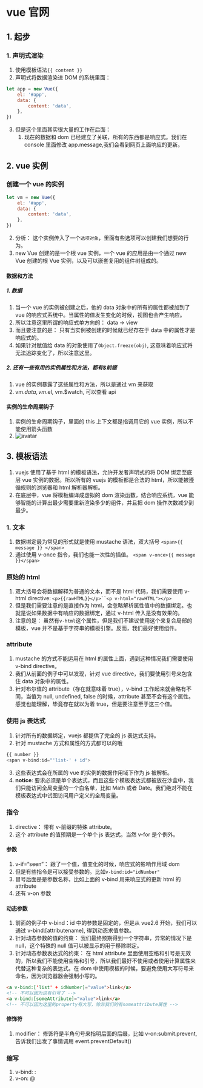 # vue 官网

## 1. 起步

### 1. 声明式渲染

1. 使用模板语法`{{ content }}`
2. 声明式将数据渲染进 DOM 的系统里面：

```js
let app = new Vue({
    el: '#app',
    data: {
        content: 'data',
    },
})
```

3. 但是这个里面其实很大量的工作在后面：
    1. 现在的数据和 dom 已经建立了关联，所有的东西都是响应式。我们在 console 里面修改 app.message,我们会看到网页上面响应的更新。

## 2. vue 实例

### 创建一个 vue 的实例

```js
let vm = new Vue({
    el: '#app',
    data: {
        content: 'data',
    },
})
```

2. 分析： 这个实例传入了一个`选项对象`，里面有些选项可以创建我们想要的行为。
3. new Vue 创建的是一个根 vue 实例，一个 vue 的应用是由一个通过 new Vue 创建的根 Vue 实例，以及可以嵌套复用的组件树组成的。

#### 数据和方法

##### 1. 数据

1. 当一个 vue 的实例被创建之后，他的 data 对象中的所有的属性都被加到了 vue 的响应式系统中。当属性的值发生变化的时候，视图也会产生响应。
2. 所以注意这里所谓的响应式单方向的： data -> view
3. 而且要注意的是： 只有当实例被创建的时候就已经存在于 data 中的属性才是响应式的。
4. 如果针对赋值给 data 的对象使用了`Object.freeze(obj)`, 这意味着响应式将无法追踪变化了，所以注意这里。

##### 2. 还有一些有用的实例属性和方法，都有\$前缀

1. vue 的实例暴露了这些属性和方法，所以是通过 vm 来获取
2. vm.$data, vm.$el, vm.\$watch, 可以查看 api

#### 实例的生命周期钩子

1. 实例的生命周期钩子，里面的 this 上下文都是指调用它的 vue 实例，所以不能使用箭头函数
2. ![avatar](./lifecycle.png)

## 3. 模板语法

1. vuejs 使用了基于 html 的模板语法，允许开发者声明式的将 DOM 绑定至底层 vue 实例的数据。所以所有的 vuejs 的模板都是合法的 html，所以能被遵循规则的浏览器和 html 解析器解析。
2. 在底层中，vue 将模板编译成虚拟的 dom 渲染函数，结合响应系统，vue 能够智能的计算出最少需要重新渲染多少的组件，并且把 dom 操作次数减少到最少。

### 1. 文本

1. 数据绑定最为常见的形式就是使用 mustache 语法，双大括号
   `<span>{{ message }} </span>`
2. 通过使用 v-once 指令，我们也能一次性的插值。
   `<span v-once>{{ message }}</span>`

### 原始的 html

1. 双大括号会将数据解释为普通的文本，而不是 html 代码，我们需要使用 v-html directive:
   ` <p>{{rawHTML}}</p>``<p v-html="rawHTML"></p> `
2. 但是我们需要注意的是直接作为 html，会忽略解析属性值中的数据绑定。也就是说如果数据中有响应的数据绑定，通过 v-html 传入是没有效果的。
3. 注意的是： 虽然有`v-html`这个属性，但是我们不建议使用这个来复合局部的模板，vue 并不是基于字符串的模板引擎。反而，我们最好使用组件。

### attribute

1. mustache 的方式不能运用在 html 的属性上面，遇到这种情况我们需要使用 v-bind directive。
2. 我们从前面的例子中可以发现，针对 vue directive，我们要使用引号来包含住 data 对象中的属性。
3. 针对布尔值的 attribute（存在就意味着 true），v-bind 工作起来就会略有不同，当值为 null, undefined, false 的时候，attribute 甚至不会有这个属性。感觉也能理解，毕竟存在就以为着 true，但是要注意至于这三个值。

### 使用 js 表达式

1. 针对所有的数据绑定，vuejs 都提供了完全的 js 表达式支持。
2. 针对 mustache 方式和属性的方式都可以的哦

```js
{{ number }}
<span v-bind:id="'list-' + id">
```

3. 这些表达式会在所属的 vue 的实例的数据作用域下作为 js 被解析。
4. **notice**: 要求必须是单个表达式，而且这些个模板表达式都被放在沙盒中，我们只能访问全局变量的一个白名单，比如 Math 或者 Date。我们绝对不能在模板表达式中试图访问用户定义的全局变量。

### 指令

1. directive： 带有 v-前缀的特殊 attribute。
2. 这个 attribute 的值预期是一个单个 js 表达式。当然 v-for 是个例外。

#### 参数

1. v-if=“seen”： 跟了一个值，值变化的时候，响应式的影响作用域 dom
2. 但是有些指令是可以接受参数的。比如`v-bind:id="idNumber"`
3. 冒号后面是是参数名称，比如上面的 v-bind 用来响应式的更新 html 的 attribute
4. 还有 v-on 参数

#### 动态参数

1.  前面的例子中 v-bind：id 中的参数是固定的，但是从 vue2.6 开始，我们可以通过 v-bind:[attributename], 得到动态求值参数。
2.  针对动态参数的值的约束： 我们最终预期得到一个字符串，异常的情况下是 null，这个特殊的 null 值可以被显示的用于移除绑定。
3.  针对动态参数表达式的约束： 在 html attribute 里面使用空格和引号是无效的，所以我们不能使用空格和引号，所以我们最好不使用或者使用计算属性来代替这种复杂的表达式。在 dom 中使用模板的时候，要避免使用大写符号来命名，因为浏览器器会强制小写的。

```html
<a v-bind:['list' + idNumber]="value">link</a>
<!-- 不可以因为这有引号了 -->
<a v-bind:[someAttribute]="value">link</a>
<!-- 不可以因为这里的property有大写，除非我们的有someattribute属性 -->
```

#### 修饰符

1. modifier： 修饰符是半角句号来指明后面的后缀，比如 v-on:submit.prevent, 告诉我们出发了事情调用 event.preventDefault()

### 缩写

1. v-bind: :
2. v-on: @
